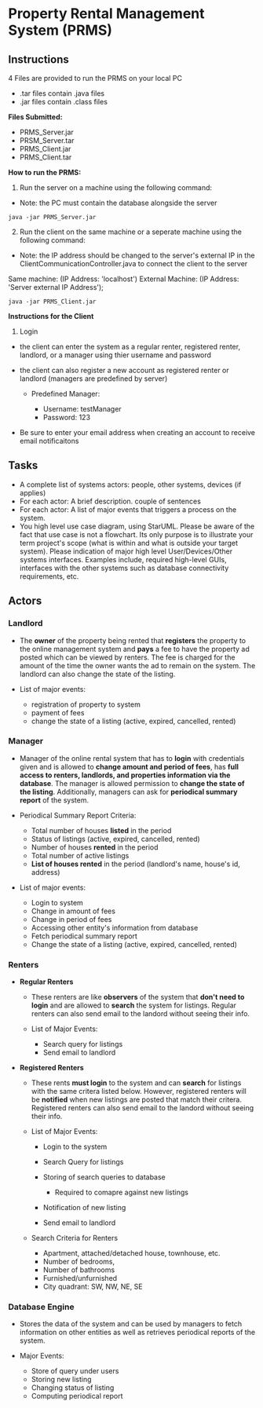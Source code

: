 
# Property Rental Management System (PRMS)

## Instructions

4 Files are provided to run the PRMS on your local PC

* .tar files contain .java files
* .jar files contain .class files

**Files Submitted:**

* PRMS_Server.jar
* PRSM_Server.tar
* PRMS_Client.jar
* PRMS_Client.tar

**How to run the PRMS:**

1. Run the server on a machine using the following command: 

* Note: the PC must contain the database alongside the server

```
java -jar PRMS_Server.jar
```

2. Run the client on the same machine or a seperate machine using the following command:

* Note: the IP address should be changed to the server's external IP in the ClientCommunicationController.java to connect the client to the server

Same machine: (IP Address: 'localhost')
External Machine: (IP Address: 'Server external IP Address');

```
java -jar PRMS_Client.jar
```

**Instructions for the Client**

1. Login

* the client can enter the system as a regular renter, registered renter, landlord, or a manager using thier username and password
* the client can also register a new account as registered renter or landlord (managers are predefined by server)

	* Predefined Manager: 
	
		* Username: testManager
		* Password: 123

* Be sure to enter your email address when creating an account to receive email notificaitons

## Tasks

* A complete list of systems actors: people, other systems, devices (if applies)
* For each actor:  A  brief description. couple of sentences
* For each actor: A list of major events that triggers a process on the system. 
* You high level use case diagram, using StarUML. Please be aware of the fact that use case is not a flowchart. Its only purpose is to illustrate your term project's scope (what is within and what is outside your target system). Please indication of major high level User/Devices/Other systems interfaces. Examples include, required high-level GUIs, interfaces with the other systems such as database connectivity requirements, etc.

## Actors

### Landlord

* The **owner** of the property being rented that **registers** the property to the online management system and **pays** a fee to have the property ad posted which can be viewed by renters. The fee is charged for the amount of the time the owner wants the ad to remain on the system. The landlord can also change the state of the listing.
* List of major events:

	* registration of property to system
	* payment of fees
	* change the state of a listing (active, expired, cancelled, rented)

### Manager

* Manager of the online rental system that has to **login** with credentials given and is allowed to **change amount and period of fees**, has **full access to renters, landlords, and properties information via the database**. The manager is allowed permission to **change the state of the listing**. Additionally, managers can ask for **periodical summary report** of the system.
* Periodical Summary Report Criteria:

	* Total number of houses **listed** in the period
	* Status of listings (active, expired, cancelled, rented)
	* Number of houses **rented** in the period
	* Total number of active listings
	* **List of houses rented** in the period (landlord's name, house's id, address)

* List of major events:

	* Login to system
	* Change in amount of fees
	* Change in period of fees
	* Accessing other entity's information from database
	* Fetch periodical summary report 
	* Change the state of a listing (active, expired, cancelled, rented)


### Renters
* **Regular Renters**

	* These renters are like **observers** of the system that **don't need to login** and are allowed to **search** the system for listings. Regular renters can also send email to the landord without seeing their info.
	* List of Major Events:

		* Search query for listings
		* Send email to landlord

* **Registered Renters**

	* These rents **must login** to the system and can **search** for listings with the same critera listed below. However, registered renters will be **notified** when new listings are posted that match their critera. Registered renters can also send email to the landord without seeing their info.
	* List of Major Events:

		* Login to the system
		* Search Query for listings
		* Storing of search queries to database

			* Required to comapre against new listings

		* Notification of new listing
		* Send email to landlord

	* Search Criteria for Renters

		* Apartment, attached/detached house, townhouse, etc.
		* Number of bedrooms,
		* Number of bathrooms
		* Furnished/unfurnished
		* City quadrant: SW, NW, NE, SE

### Database Engine

* Stores the data of the system and can be used by managers to fetch information on other entities as well as retrieves periodical reports of the system.
* Major Events:

	* Store of query under users
	* Storing new listing
	* Changing status of listing 
	* Computing periodical report


<!--stackedit_data:
eyJoaXN0b3J5IjpbLTE4NzY2NjQyNzRdfQ==
-->
